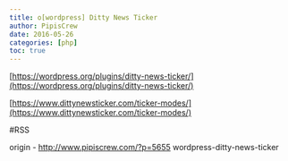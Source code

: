 ```yaml
---
title: o[wordpress] Ditty News Ticker
author: PipisCrew
date: 2016-05-26
categories: [php]
toc: true
---
```


[https://wordpress.org/plugins/ditty-news-ticker/](https://wordpress.org/plugins/ditty-news-ticker/)

[https://www.dittynewsticker.com/ticker-modes/](https://www.dittynewsticker.com/ticker-modes/)

#RSS

origin - http://www.pipiscrew.com/?p=5655 wordpress-ditty-news-ticker
